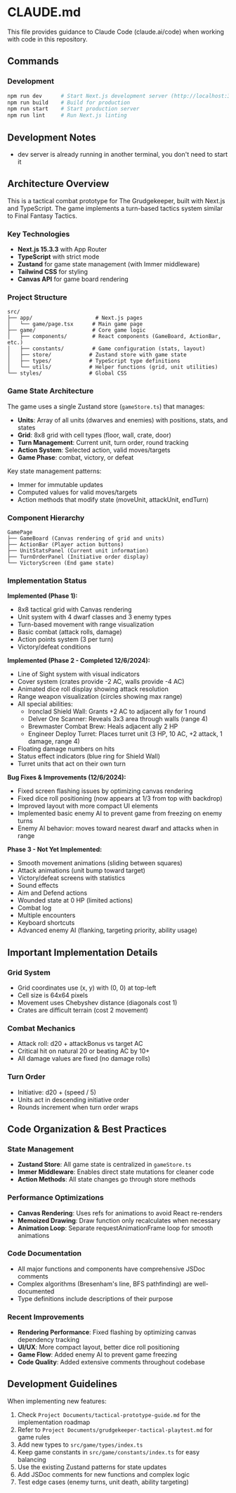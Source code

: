 # CLAUDE.md

This file provides guidance to Claude Code (claude.ai/code) when working with code in this repository.

## Commands

### Development
```bash
npm run dev      # Start Next.js development server (http://localhost:3000)
npm run build    # Build for production
npm run start    # Start production server
npm run lint     # Run Next.js linting
```

## Development Notes
- dev server is already running in another terminal, you don't need to start it

## Architecture Overview

This is a tactical combat prototype for The Grudgekeeper, built with Next.js and TypeScript. The game implements a turn-based tactics system similar to Final Fantasy Tactics.

### Key Technologies
- **Next.js 15.3.3** with App Router
- **TypeScript** with strict mode
- **Zustand** for game state management (with Immer middleware)
- **Tailwind CSS** for styling
- **Canvas API** for game board rendering

### Project Structure
```
src/
├── app/                    # Next.js pages
│   └── game/page.tsx      # Main game page
├── game/                  # Core game logic
│   ├── components/        # React components (GameBoard, ActionBar, etc.)
│   ├── constants/         # Game configuration (stats, layout)
│   ├── store/            # Zustand store with game state
│   ├── types/            # TypeScript type definitions
│   └── utils/            # Helper functions (grid, unit utilities)
└── styles/               # Global CSS
```

### Game State Architecture

The game uses a single Zustand store (`gameStore.ts`) that manages:
- **Units**: Array of all units (dwarves and enemies) with positions, stats, and states
- **Grid**: 8x8 grid with cell types (floor, wall, crate, door)
- **Turn Management**: Current unit, turn order, round tracking
- **Action System**: Selected action, valid moves/targets
- **Game Phase**: combat, victory, or defeat

Key state management patterns:
- Immer for immutable updates
- Computed values for valid moves/targets
- Action methods that modify state (moveUnit, attackUnit, endTurn)

### Component Hierarchy
```
GamePage
├── GameBoard (Canvas rendering of grid and units)
├── ActionBar (Player action buttons)
├── UnitStatsPanel (Current unit information)
├── TurnOrderPanel (Initiative order display)
└── VictoryScreen (End game state)
```

### Implementation Status

**Implemented (Phase 1):**
- 8x8 tactical grid with Canvas rendering
- Unit system with 4 dwarf classes and 3 enemy types
- Turn-based movement with range visualization
- Basic combat (attack rolls, damage)
- Action points system (3 per turn)
- Victory/defeat conditions

**Implemented (Phase 2 - Completed 12/6/2024):**
- Line of Sight system with visual indicators
- Cover system (crates provide -2 AC, walls provide -4 AC)
- Animated dice roll display showing attack resolution
- Range weapon visualization (circles showing max range)
- All special abilities:
  - Ironclad Shield Wall: Grants +2 AC to adjacent ally for 1 round
  - Delver Ore Scanner: Reveals 3x3 area through walls (range 4)
  - Brewmaster Combat Brew: Heals adjacent ally 2 HP
  - Engineer Deploy Turret: Places turret unit (3 HP, 10 AC, +2 attack, 1 damage, range 4)
- Floating damage numbers on hits
- Status effect indicators (blue ring for Shield Wall)
- Turret units that act on their own turn

**Bug Fixes & Improvements (12/6/2024):**
- Fixed screen flashing issues by optimizing canvas rendering
- Fixed dice roll positioning (now appears at 1/3 from top with backdrop)
- Improved layout with more compact UI elements
- Implemented basic enemy AI to prevent game from freezing on enemy turns
- Enemy AI behavior: moves toward nearest dwarf and attacks when in range

**Phase 3 - Not Yet Implemented:**
- Smooth movement animations (sliding between squares)
- Attack animations (unit bump toward target)
- Victory/defeat screens with statistics
- Sound effects
- Aim and Defend actions
- Wounded state at 0 HP (limited actions)
- Combat log
- Multiple encounters
- Keyboard shortcuts
- Advanced enemy AI (flanking, targeting priority, ability usage)

## Important Implementation Details

### Grid System
- Grid coordinates use (x, y) with (0, 0) at top-left
- Cell size is 64x64 pixels
- Movement uses Chebyshev distance (diagonals cost 1)
- Crates are difficult terrain (cost 2 movement)

### Combat Mechanics
- Attack roll: d20 + attackBonus vs target AC
- Critical hit on natural 20 or beating AC by 10+
- All damage values are fixed (no damage rolls)

### Turn Order
- Initiative: d20 + (speed / 5)
- Units act in descending initiative order
- Rounds increment when turn order wraps

## Code Organization & Best Practices

### State Management
- **Zustand Store**: All game state is centralized in `gameStore.ts`
- **Immer Middleware**: Enables direct state mutations for cleaner code
- **Action Methods**: All state changes go through store methods

### Performance Optimizations
- **Canvas Rendering**: Uses refs for animations to avoid React re-renders
- **Memoized Drawing**: Draw function only recalculates when necessary
- **Animation Loop**: Separate requestAnimationFrame loop for smooth animations

### Code Documentation
- All major functions and components have comprehensive JSDoc comments
- Complex algorithms (Bresenham's line, BFS pathfinding) are well-documented
- Type definitions include descriptions of their purpose

### Recent Improvements
- **Rendering Performance**: Fixed flashing by optimizing canvas dependency tracking
- **UI/UX**: More compact layout, better dice roll positioning
- **Game Flow**: Added enemy AI to prevent game freezing
- **Code Quality**: Added extensive comments throughout codebase

## Development Guidelines

When implementing new features:
1. Check `Project Documents/tactical-prototype-guide.md` for the implementation roadmap
2. Refer to `Project Documents/grudgekeeper-tactical-playtest.md` for game rules
3. Add new types to `src/game/types/index.ts`
4. Keep game constants in `src/game/constants/index.ts` for easy balancing
5. Use the existing Zustand patterns for state updates
6. Add JSDoc comments for new functions and complex logic
7. Test edge cases (enemy turns, unit death, ability targeting)